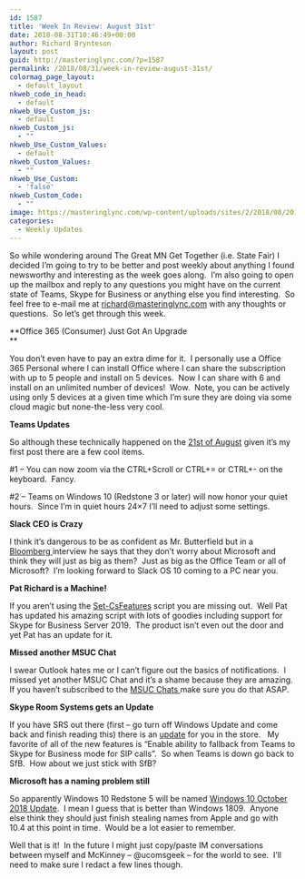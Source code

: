 ```yaml
---
id: 1587
title: 'Week In Review: August 31st'
date: 2018-08-31T10:46:49+00:00
author: Richard Brynteson
layout: post
guid: http://masteringlync.com/?p=1587
permalink: /2018/08/31/week-in-review-august-31st/
colormag_page_layout:
  - default_layout
nkweb_code_in_head:
  - default
nkweb_Use_Custom_js:
  - default
nkweb_Custom_js:
  - ""
nkweb_Use_Custom_Values:
  - default
nkweb_Custom_Values:
  - ""
nkweb_Use_Custom:
  - 'false'
nkweb_Custom_Code:
  - ""
image: https://masteringlync.com/wp-content/uploads/sites/2/2018/08/20120823__120824Fair2-bw.jpg
categories:
  - Weekly Updates
---
```

So while wondering around The Great MN Get Together (i.e. State Fair) I decided I&#8217;m going to try to be better and post weekly about anything I found newsworthy and interesting as the week goes along.  I&#8217;m also going to open up the mailbox and reply to any questions you might have on the current state of Teams, Skype for Business or anything else you find interesting.  So feel free to e-mail me at richard@masteringlync.com with any thoughts or questions.  So let&#8217;s get through this week.

**Office 365 (Consumer) Just Got An Upgrade  
** 

You don&#8217;t even have to pay an extra dime for it.  I personally use a Office 365 Personal where I can install Office where I can share the subscription with up to 5 people and install on 5 devices.  Now I can share with 6 and install on an unlimited number of devices!  Wow.  Note, you can be actively using only 5 devices at a given time which I&#8217;m sure they are doing via some cloud magic but none-the-less very cool.

**Teams Updates**

So although these technically happened on the <a href="https://support.office.com/en-us/article/what-s-new-in-microsoft-teams-d7092a6d-c896-424c-b362-a472d5f105de" target="_blank" rel="noopener">21st of August</a> given it&#8217;s my first post there are a few cool items.

#1 &#8211; You can now zoom via the CTRL+Scroll or CTRL+= or CTRL+- on the keyboard.  Fancy.

#2 &#8211; Teams on Windows 10 (Redstone 3 or later) will now honor your quiet hours.  Since I&#8217;m in quiet hours 24&#215;7 I&#8217;ll need to adjust some settings.

**Slack CEO is Crazy**

I think it&#8217;s dangerous to be as confident as Mr. Butterfield but in a <a href="https://www.bloomberg.com/news/videos/2018-08-30/slack-ceo-says-company-should-end-up-as-big-as-microsoft-video" target="_blank" rel="noopener">Bloomberg </a>interview he says that they don&#8217;t worry about Microsoft and think they will just as big as them?  Just as big as the Office Team or all of Microsoft?  I&#8217;m looking forward to Slack OS 10 coming to a PC near you.

**Pat Richard is a Machine!**

If you aren&#8217;t using the <a href="https://www.ucunleashed.com/3619" target="_blank" rel="noopener">Set-CsFeatures</a> script you are missing out.  Well Pat has updated his amazing script with lots of goodies including support for Skype for Business Server 2019.  The product isn&#8217;t even out the door and yet Pat has an update for it.

**Missed another MSUC Chat**

I swear Outlook hates me or I can&#8217;t figure out the basics of notifications.  I missed yet another MSUC Chat and it&#8217;s a shame because they are amazing.  If you haven&#8217;t subscribed to the <a href="http://msuc.chat/index.php/2018/08/24/june-microsoft-uc-chat-thursday-30th-august-2018-at-1730-utc-join-online/" target="_blank" rel="noopener">MSUC Chats </a>make sure you do that ASAP.

**Skype Room Systems gets an Update**

If you have SRS out there (first &#8211; go turn off Windows Update and come back and finish reading this) there is an <a href="https://techcommunity.microsoft.com/t5/Skype-for-Business-Blog/Skype-Room-Systems-v2-4-0-18-0-update-has-been-released/ba-p/239256" target="_blank" rel="noopener">update</a> for you in the store.   My favorite of all of the new features is &#8220;Enable ability to fallback from Teams to Skype for Business mode for SIP calls&#8221;.  So when Teams is down go back to SfB.  How about we just stick with SfB?

**Microsoft has a naming problem still**

So apparently Windows 10 Redstone 5 will be named <a href="https://blogs.windows.com/windowsexperience/2018/08/31/showcasing-new-computing-possibilities-at-ifa/#UpEyecQUUo0dHmkm.97" target="_blank" rel="noopener">Windows 10 October 2018 Update</a>.  I mean I guess that is better than Windows 1809.  Anyone else think they should just finish stealing names from Apple and go with 10.4 at this point in time.  Would be a lot easier to remember.

Well that is it!  In the future I might just copy/paste IM conversations between myself and McKinney &#8211; @ucomsgeek &#8211; for the world to see.  I&#8217;ll need to make sure I redact a few lines though.